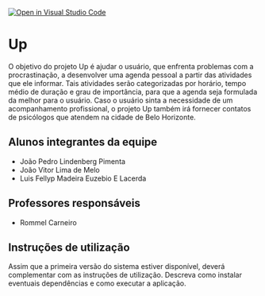 [![Open in Visual Studio Code](https://classroom.github.com/assets/open-in-vscode-f059dc9a6f8d3a56e377f745f24479a46679e63a5d9fe6f495e02850cd0d8118.svg)](https://classroom.github.com/online_ide?assignment_repo_id=462418&assignment_repo_type=GroupAssignmentRepo)
# Up

O objetivo do projeto Up é ajudar o usuário, que enfrenta problemas com a procrastinação, a desenvolver uma agenda pessoal a partir das atividades que ele informar. Tais atividades serão categorizadas por horário, tempo médio de duração e grau de importância, para que a agenda seja formulada da melhor para o usuário. Caso o usuário sinta a necessidade de um acompanhamento profissional, o projeto Up também irá fornecer contatos de psicólogos que atendem na cidade de Belo Horizonte. 

## Alunos integrantes da equipe

* João Pedro Lindenberg Pimenta
* João Vitor Lima de Melo
* Luis Fellyp Madeira Euzebio E Lacerda

## Professores responsáveis

* Rommel Carneiro

## Instruções de utilização

Assim que a primeira versão do sistema estiver disponível, deverá complementar com as instruções de utilização. Descreva como instalar eventuais dependências e como executar a aplicação.
